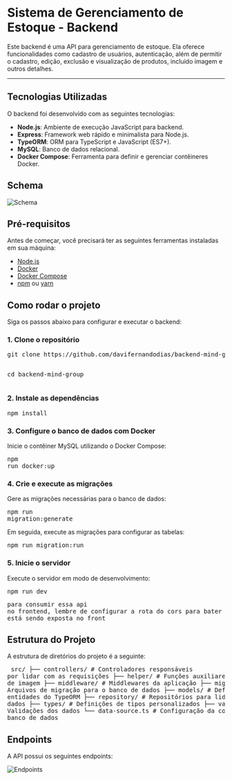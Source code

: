 
<body>
    <h1>Sistema de Gerenciamento de Estoque - Backend</h1>
<p>Este backend é uma API para gerenciamento de estoque. Ela oferece funcionalidades como cadastro de usuários, autenticação, além de permitir o cadastro, edição, exclusão e visualização de produtos, incluido imagem e outros detalhes.</p>
    <hr>
    <div class="section">
        <h2>Tecnologias Utilizadas</h2>
        <p>O backend foi desenvolvido com as seguintes tecnologias:</p>
        <ul>
            <li><strong>Node.js</strong>: Ambiente de execução JavaScript para backend.</li>
            <li><strong>Express</strong>: Framework web rápido e minimalista para Node.js.</li>
            <li><strong>TypeORM</strong>: ORM para TypeScript e JavaScript (ES7+).</li>
            <li><strong>MySQL</strong>: Banco de dados relacional.</li>
            <li><strong>Docker Compose</strong>: Ferramenta para definir e gerenciar contêineres Docker.</li>
        </ul>
    </div>
    <div class="section">
        <h2>Schema</h2>
        <img src="https://github.com/user-attachments/assets/c4137598-cc88-4d8a-817f-df2721142de3" alt="Schema">
    </div>
    <div class="section">
        <h2>Pré-requisitos</h2>
        <p>Antes de começar, você precisará ter as seguintes ferramentas instaladas em sua máquina:</p>
        <ul>
            <li><a href="https://nodejs.org/" target="_blank">Node.js</a></li>
            <li><a href="https://www.docker.com/" target="_blank">Docker</a></li>
            <li><a href="https://docs.docker.com/compose/" target="_blank">Docker Compose</a></li>
            <li><a href="https://www.npmjs.com/" target="_blank">npm</a> ou <a href="https://yarnpkg.com/" target="_blank">yarn</a></li>
        </ul>
    </div>
    <div class="section">
        <h2>Como rodar o projeto</h2>
        <p>Siga os passos abaixo para configurar e executar o backend:</p>
        <h3>1. Clone o repositório</h3>
        <pre>
git clone https://github.com/davifernandodias/backend-mind-group
          
cd backend-mind-group
        </pre>
        <h3>2. Instale as dependências</h3>
        <pre>npm install</pre>
        <h3>3. Configure o banco de dados com Docker</h3>
        <p>Inicie o contêiner MySQL utilizando o Docker Compose:</p>
        <pre>npm run docker:up</pre>
        <h3>4. Crie e execute as migrações</h3>
        <p>Gere as migrações necessárias para o banco de dados:</p>
        <pre>npm run migration:generate</pre>
        <p>Em seguida, execute as migrações para configurar as tabelas:</p>
        <pre>npm run migration:run</pre>
        <h3>5. Inicie o servidor</h3>
        <p>Execute o servidor em modo de desenvolvimento:</p>
        <pre>npm run dev</pre>
       <pre>para consumir essa api no frontend, lembre de configurar a rota do cors para bater na url que está sendo exposta no front</pre>
    </div>
    <div class="section">
        <h2>Estrutura do Projeto</h2>
        <p>A estrutura de diretórios do projeto é a seguinte:</p>
        <pre>
src/
├── controllers/        # Controladores responsáveis por lidar com as requisições
├── helper/             # Funções auxiliares tratamento de imagem
├── middleware/         # Middlewares da aplicação
├── migrations/         # Arquivos de migração para o banco de dados
├── models/             # Definições das entidades do TypeORM
├── repository/         # Repositórios para lidar com os dados
├── types/              # Definições de tipos personalizados
├── validator/          # Validações dos dados
└── data-source.ts      # Configuração da conexão com o banco de dados
        </pre>
    </div>
    <div class="section">
        <h2>Endpoints</h2>
        <p>A API possui os seguintes endpoints:</p>
        <img src="https://github.com/user-attachments/assets/620c3b6d-1042-4382-abc0-7b8d25d84c4b" alt="Endpoints">
    </div>
</body>
</html>
